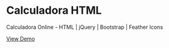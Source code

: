 # Calculadora HTML
Calculadora Online - HTML | jQuery | Bootstrap | Feather Icons

<a href="https://calculadora.ar">View Demo</a>
